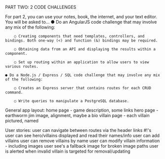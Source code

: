 PART TWO: 2 CODE CHALLENGES

For part 2, you can use your notes, book, the internet, and your text editor. You will be
asked to…
    ● Do an AngularJS code challenge that may involve any mix of the following:

        ○ Creating components that need templates, controllers, and bindings. Both one-way (<) and function (&) bindings may be required.

        ○ Obtaining data from an API and displaying the results within a component.

        ○ Set up routing within an application to allow users to view various routes.

    ● Do a Node.js / Express / SQL code challenge that may involve any mix of the following:

        ○ Creates an Express server that contains routes for each CRUD command.
        
        ○ Write queries to manipulate a PostgreSQL database.


General app layout:
    home page - game description, some links
    hero page - earthworm jim image, alignment, maybe a bio
    villain page - each villain pictured, named

User stories:
    user can navigate between routes via the header links #!'s
    user can see hero/villains displayed and read their names/info
    user can add villains 
    user can remove villains by name
    user can modify villain information - including images
    user see's a fallback image for broken image paths
    user is alerted when invalid villain is targeted for removal/updating